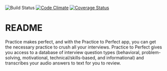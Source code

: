 ![Build Status](https://app.codeship.com/projects/f7e148d0-2d71-0136-88d1-0242933abef3/status?branch=master)
[![Code Climate](https://codeclimate.com/github/ndouglasma/practice-to-perfect/badges/gpa.svg)](https://codeclimate.com/github/ndouglasma/practice-to-perfect)
[![Coverage Status](https://coveralls.io/repos/github/ndouglasma/practice-to-perfect/badge.svg?branch=master)](https://coveralls.io/github/ndouglasma/practice-to-perfect?branch=master)

# README

Practice makes perfect, and with the Practice to Perfect app, you can get the necessary practice to crush all your interviews.  Practice to Perfect gives you access to a database of interview question types (behavioral, problem-solving, motivational, technical/skills-based, and informational) and transcribes your audio answers to text for you to review.

